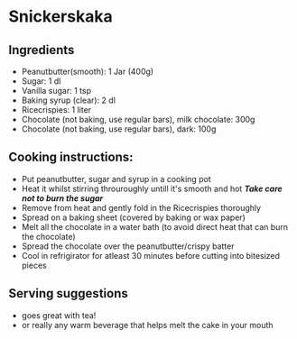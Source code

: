 # Snickerskaka

## Ingredients
* Peanutbutter(smooth): 1 Jar (400g)
* Sugar: 1 dl
* Vanilla sugar: 1 tsp
* Baking syrup (clear): 2 dl
* Ricecrispies: 1 liter
* Chocolate (not baking, use regular bars), milk chocolate: 300g
* Chocolate (not baking, use regular bars), dark: 100g

## Cooking instructions:
* Put peanutbutter, sugar and syrup in a cooking pot
* Heat it whilst stirring throuroughly untill it's smooth and hot ***Take care not to burn the sugar***
* Remove from heat and gently fold in the Ricecrispies thoroughly
* Spread on a baking sheet (covered by baking or wax paper)
* Melt all the chocolate in a water bath (to avoid direct heat that can burn the chocolate)
* Spread the chocolate over the peanutbutter/crispy batter
* Cool in refrigirator for atleast 30 minutes before cutting into bitesized pieces

## Serving suggestions
 * goes great with tea!
 * or really any warm beverage that helps melt the cake in your mouth
